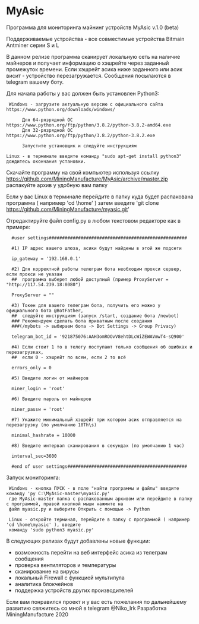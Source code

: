 # MyAsic
Программа для мониторинга майнинг устройств MyAsic v.1.0 (beta)

Поддерживаемые устройства - все совместимые устройства Bitmain Antminer серии S и L

В данном релизе программа сканирует локальную сеть на наличие майнеров и получает информацию о хэшрейте через заданный
промежуток времени. Если хэшрейт асика ниже заданного или асик висит - устройство перезагружается. Сообщения посылаются
в telegram вашему боту.

Для начала работы у вас должен быть установлен Python3:

     Windows - загрузите актуальную версию с официального сайта https://www.python.org/downloads/windows/
 
          Для 64-рязрядной ОС https://www.python.org/ftp/python/3.8.2/python-3.8.2-amd64.exe
          Для 32-рязрядной ОС https://www.python.org/ftp/python/3.8.2/python-3.8.2.exe
 
          Запустите установщик и следуйте инструкциям

    Linux - в терминале введите команду "sudo apt-get install python3" дождитесь окончания установки.

Скачайте программу на свой компьютер используя ссылку https://github.com/MiningManufacture/MyAsic/archive/master.zip
распакуйте архив у удобную вам папку

Если у вас Linux в терминале перейдите в папку куда будет распакована программа ( например  'cd \home\' ) затем 
введите 'git clone https://github.com/MiningManufacture/myasic.git'

Отредактируйте файл config.py в любом текстовом редакторе как в примере:

      #user settings####################################################

      #1) IP адрес вашего шлюза, асики будут найдены в этой же подсети

      ip_gateway = '192.168.0.1'

      #2) Для корректной работы телеграм бота необходим прокси сервер, если прокси не указан 
      ##  программа выберет любой доступный (пример ProxyServer = "http://117.54.239.18:8080")

      ProxyServer = ""

      #3) Токен для вашего телеграм бота, получить его можно у официального бота @BotFather, 
      ##  следуйте инструкциям (запуск /start, создание бота /newbot)
      ### Рекомендуем сделать бота приватным после создания 
      ###(/mybots -> выбираем бота -> Bot Settings -> Group Privacy)

      telegram_bot_id = '921875076:AAH3omROOvV8ehtDLcWiZEWAVmwT4-sQ900'

      #4) Если стоит 1 то в телегу поступают только сообщения об ошибках и перезагрузках, 
      ##  если 0 - хэшрейт по всем, если 2 то всё

      errors_only = 0

      #5) Введите логин от майнеров

      miner_login = 'root'

      #6) Введите пароль от майнеров

      miner_passw = 'root'

      #7) Укажите минимальный хэшрейт при котором асик отправляется на перезагрузку (по умолчанию 10Th\s)

      minimal_hashrate = 10000

      #8) Введите интервал сканирования в секундах (по умолчанию 1 час)

      interval_sec=3600

      #end of user settings#############################################

Запуск мониторинга:

     Windows - кнопка ПУСК - в поле "найти программы и файлы" введите команду 'py C:\MyAsic-master\myasic.py' 
     где MyAsic-master папка с распакованным архивом или перейдите в папку с программой, правой кнопкой мыши нажмите на
     файл myasic.py и выберите Открыть с помощью -> Python
     
     Linux - откройте терминал, перейдите в папку с программой ( например 'cd \home\myasic' ), введите 
     команду 'sudo python3 myasic.py' 

В следующих релизах будут добавлены новые функции:
- возможность перейти на веб интерфейс асика из телеграм сообщения
- проверка вентиляторов и температуры
- сканирование на вирусы
- локальный Firewall с функцией мультипула
- аналитика блокчейнов
- поддержка устройств других производителей

Если вам понравился проект и у вас есть пожелания по дальнейшему развитию свяжитесь со мной в telegram @Niko_Irk
Разработка MiningManufacture 2020
